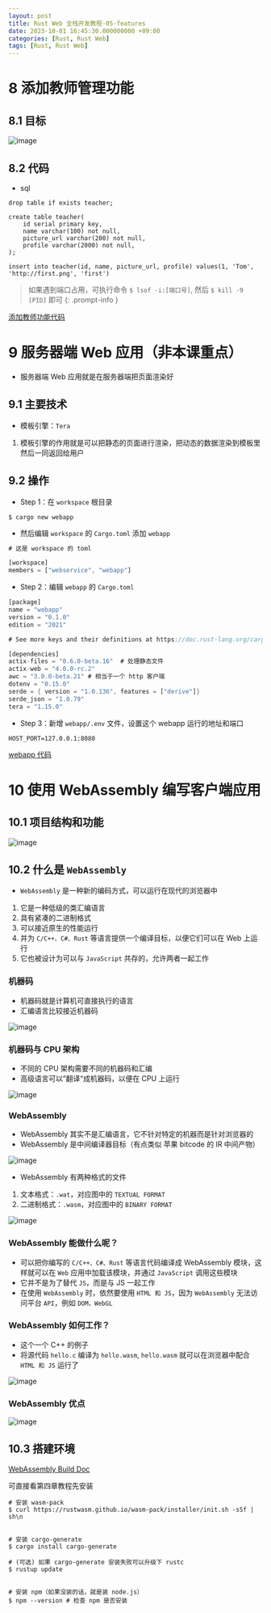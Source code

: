 ```yaml
---
layout: post
title: Rust Web 全栈开发教程-05-features
date: 2023-10-01 16:45:30.000000000 +09:00
categories: [Rust, Rust Web]
tags: [Rust, Rust Web]
---
```


# 8 添加教师管理功能

## 8.1 目标

![image](/assets/images/rust/web_server/teacher_aim.png)


## 8.2 代码

* sql

```
drop table if exists teacher;

create table teacher(
    id serial primary key,
    name varchar(100) not null,
    picture_url varchar(200) not null,
    profile varchar(2000) not null,
);

insert into teacher(id, name, picture_url, profile) values(1, 'Tom', 'http://first.png', 'first')
```

> 如果遇到端口占用，可执行命令 `$ lsof -i:[端口号]`, 然后 `$ kill -9 [PID]` 即可
{: .prompt-info }

[添加教师功能代码](https://github.com/ZacharyWulven/Rust_Web_Full_Stack_Guide/commit/6e989020863bc4b3bce9b795f8dfdde4d209e2db)


# 9 服务器端 Web 应用（非本课重点）
* 服务器端 Web 应用就是在服务器端把页面渲染好

## 9.1 主要技术
* 模板引擎：`Tera`
1. 模板引擎的作用就是可以把静态的页面进行渲染，把动态的数据渲染到模板里然后一同返回给用户

## 9.2 操作

* Step 1：在 `workspace` 根目录

```shell
$ cargo new webapp
```

* 然后编辑 `workspace` 的 `Cargo.toml` 添加 `webapp`

```rust
# 这是 workspace 的 toml

[workspace]
members = ["webservice", "webapp"]
```

* Step 2：编辑 `webapp` 的 `Cargo.toml`

```rust
[package]
name = "webapp"
version = "0.1.0"
edition = "2021"

# See more keys and their definitions at https://doc.rust-lang.org/cargo/reference/manifest.html

[dependencies]
actix-files = "0.6.0-beta.16"  # 处理静态文件
actix-web = "4.0.0-rc.2"
awc = "3.0.0-beta.21" # 相当于一个 http 客户端
dotenv = "0.15.0"
serde = { version = "1.0.136", features = ["derive"]}
serde_json = "1.0.79"
tera = "1.15.0"
```

* Step 3：新增 `webapp/.env` 文件，设置这个 webapp 运行的地址和端口

```
HOST_PORT=127.0.0.1:8080
```

[webapp 代码](https://github.com/ZacharyWulven/Rust_Web_Full_Stack_Guide/commit/46906e5b6a5f395b9375f6c3210d19fc361bdab1)


# 10 使用 WebAssembly 编写客户端应用

## 10.1 项目结构和功能

![image](/assets/images/rust/web_server/assembly.png)

## 10.2 什么是 `WebAssembly`
* `WebAssembly` 是一种新的编码方式，可以运行在现代的浏览器中
1. 它是一种低级的类汇编语言
2. 具有紧凑的二进制格式
3. 可以接近原生的性能运行
4. 并为 `C/C++、C#、Rust` 等语言提供一个编译目标，以便它们可以在 Web 上运行
5. 它也被设计为可以与 `JavaScript` 共存的，允许两者一起工作

### 机器码
* 机器码就是计算机可直接执行的语言
* 汇编语言比较接近机器码

![image](/assets/images/rust/web_server/assembly_01.png)


### 机器码与 CPU 架构
* 不同的 CPU 架构需要不同的机器码和汇编
* 高级语言可以”翻译“成机器码，以便在 CPU 上运行

![image](/assets/images/rust/web_server/assembly_02.png)


### WebAssembly
* WebAssembly 其实不是汇编语言，它不针对特定的机器而是针对浏览器的
* WebAssembly 是中间编译器目标（有点类似 苹果 bitcode 的 IR 中间产物）

![image](/assets/images/rust/web_server/assembly_03.png)


* WebAssembly 有两种格式的文件
1. 文本格式：`.wat`，对应图中的 `TEXTUAL FORMAT`
2. 二进制格式：`.wasm`，对应图中的 `BINARY FORMAT`

![image](/assets/images/rust/web_server/assembly_04.png)


### WebAssembly 能做什么呢？
* 可以把你编写的 `C/C++、C#、Rust` 等语言代码编译成 WebAssembly 模块，这样就可以在 `Web` 应用中加载该模块，并通过 `JavaScript` 调用这些模块
* 它并不是为了替代 `JS`，而是与 JS 一起工作
* 在使用 `WebAssembly` 时，依然要使用 `HTML 和 JS`，因为 `WebAssembly` 无法访问平台 `API`，例如 `DOM，WebGL`


### WebAssembly 如何工作？
* 这个一个 C++ 的例子
* 将源代码 `hello.c` 编译为 `hello.wasm`, `hello.wasm` 就可以在浏览器中配合 `HTML 和 JS` 运行了

![image](/assets/images/rust/web_server/assembly_05.png)


### WebAssembly 优点


![image](/assets/images/rust/web_server/assembly_06.png)


## 10.3 搭建环境

[WebAssembly Build Doc](https://rustwasm.github.io/docs/book/)

可直接看第四章教程先安装

```shell
# 安装 wasm-pack
$ curl https://rustwasm.github.io/wasm-pack/installer/init.sh -sSf | sh\n


# 安装 cargo-generate
$ cargo install cargo-generate

# (可选) 如果 cargo-generate 安装失败可以升级下 rustc
$ rustup update


# 安装 npm（如果没装的话，就是装 node.js）
$ npm --version # 检查 npm 是否安装
```




